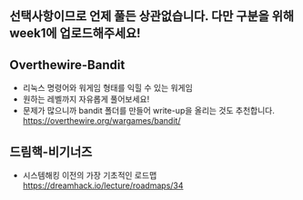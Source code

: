 ## 선택사항이므로 언제 풀든 상관없습니다. 다만 구분을 위해 week1에 업로드해주세요!

## Overthewire-Bandit
- 리눅스 명령어와 워게임 형태를 익힐 수 있는 워게임
- 원하는 레벨까지 자유롭게 풀어보세요!
- 문제가 많으니까 bandit 폴더를 만들어 write-up을 올리는 것도 추천합니다.
https://overthewire.org/wargames/bandit/

## 드림핵-비기너즈
- 시스템해킹 이전의 가장 기초적인 로드맵
https://dreamhack.io/lecture/roadmaps/34
